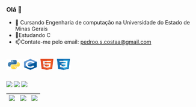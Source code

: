### Olá 👋

- 🔭 Cursando Engenharia de computação na Universidade do Estado de Minas Gerais
- 🌱Estudando C
- 📫Contate-me pelo email: pedroo.s.costaa@gmail.com 
  

<div style="display: inline_block"><br>
 
  <img align="center" alt="Rafa-Python" height="30" width="40" src="https://raw.githubusercontent.com/devicons/devicon/master/icons/python/python-original.svg">
  <img align="center" alt="Rafa" height="30" width="40" src="https://raw.githubusercontent.com/devicons/devicon/master/icons/c/c-original.svg">
  <img align="center" alt="Rafa-HTML" height="30" width="40" src="https://raw.githubusercontent.com/devicons/devicon/master/icons/html5/html5-original.svg">
  <img align="center" alt="Rafa-CSS" height="30" width="40" src="https://raw.githubusercontent.com/devicons/devicon/master/icons/css3/css3-original.svg">

</div>

 ##
 
<div> 
  <a href="https://www.instagram.com/pedrosantm/" target="_blank"><img src="https://img.shields.io/badge/-Instagram-%23E4405F?style=for-the-badge&logo=instagram&logoColor=white" target="_blank"></a>
  <a href = "mailto:pedroo.s.costaa@gmail.com"><img src="https://img.shields.io/badge/-Gmail-%23333?style=for-the-badge&logo=gmail&logoColor=white" target="_blank"></a>
  <a href="https://www.linkedin.com/in/pedro-santos-747961264/" target="_blank"><img src="https://img.shields.io/badge/-LinkedIn-%230077B5?style=for-the-badge&logo=linkedin&logoColor=white" target="_blank"></a> 
  
</div>


| ![](http://github-profile-summary-cards.vercel.app/api/cards/stats?username=pedrosantm&theme=nord_dark) | ![](http://github-profile-summary-cards.vercel.app/api/cards/repos-per-language?username=pedrosantm&hide=Html&theme=nord_dark) | ![](http://github-profile-summary-cards.vercel.app/api/cards/most-commit-language?username=pedrosantm&theme=nord_dark) |
| :-: | :-: | :-: |

